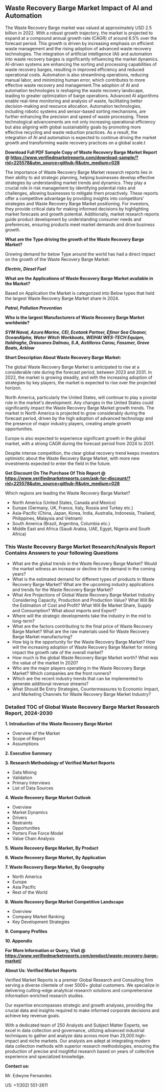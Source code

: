 <h2>Waste Recovery Barge Market Impact of AI and Automation</h2>The Waste Recovery Barge market was valued at approximately USD 2.5 billion in 2022. With a robust growth trajectory, the market is projected to expand at a compound annual growth rate (CAGR) of around 6.5% over the forecast period. This growth is driven by increasing emphasis on efficient waste management and the rising adoption of advanced waste recovery technologies. The integration of artificial intelligence (AI) and automation into waste recovery barges is significantly influencing the market dynamics. AI-driven systems are enhancing the sorting and processing capabilities of waste recovery barges, resulting in improved efficiency and reduced operational costs. Automation is also streamlining operations, reducing manual labor, and minimizing human error, which contributes to more effective waste recovery and management.The adoption of AI and automation technologies is reshaping the waste recovery landscape, leading to greater optimization of barge operations. Advanced AI algorithms enable real-time monitoring and analysis of waste, facilitating better decision-making and resource allocation. Automation technologies, including robotic systems and sensor-based sorting mechanisms, are further enhancing the precision and speed of waste processing. These technological advancements are not only increasing operational efficiency but also aligning with global sustainability goals by promoting more effective recycling and waste reduction practices. As a result, the integration of AI and automation is expected to continue driving the market growth and transforming waste recovery practices on a global scale.t</p><p id="" class=""><strong>Download Full PDF Sample Copy of Waste Recovery Barge Market Report @ <a href="https://www.verifiedmarketreports.com/download-sample/?rid=225578&utm_source=github-R&utm_medium=028" target="_blank">https://www.verifiedmarketreports.com/download-sample/?rid=225578&utm_source=github-R&utm_medium=028</a></strong></p><p>The importance of&nbsp;Waste Recovery Barge Market research reports lies in their ability to aid strategic planning, helping businesses develop effective strategies by understanding market trends and dynamics. They play a crucial role in risk management by identifying potential risks and challenges, allowing businesses to mitigate them proactively. These reports offer a competitive advantage by providing insights into competitors' strategies and Waste Recovery Barge Market positioning. For investors, they provide critical data for making informed decisions by highlighting market forecasts and growth potential. Additionally, market research reports guide product development by understanding consumer needs and preferences, ensuring products meet market demands and drive business growth.</p><p><strong>What are the&nbsp;Type driving the growth of the Waste Recovery Barge Market?</strong></p><p id="" class="">Growing demand for below Type around the world has had a direct impact on the growth of the Waste Recovery Barge Market:</p><em><strong>Electric, Diesel Fuel</strong></em></p><strong>What are the&nbsp;Applications&nbsp;of Waste Recovery Barge Market available in the Market?</strong></p><p id="" class="">Based on Application the Market is categorized into Below types that held the largest Waste Recovery Barge Market share In 2024.</p><em><strong>Patrol, Pollution Prevention</strong></em></p><strong>Who is the largest Manufacturers of Waste Recovery Barge Market worldwide?</strong></p><p><em><strong>SYM Naval, Azura Marine, CEI, Ecotank Partner, Efinor Sea Cleaner, OceanAlpha, Water Witch Workboats, WEIHAI WES-TECH Equipm, Italdraghe, Drassanes Dalmau, S.A, Astilleros Carou, Fassmer, Grove Boats, Arklow</strong></em></p><p id="" class=""><strong>Short Description About Waste Recovery Barge Market:</strong></p><p>The global Waste Recovery Barge Market is anticipated to rise at a considerable rate during the forecast period, between 2023 and 2031. In 2022, the market is growing steadily, and with the increasing adoption of strategies by key players, the market is expected to rise over the projected horizon.</p><p>North America, particularly the United States, will continue to play a pivotal role in the market's development. Any changes in the United States could significantly impact the Waste Recovery Barge Market growth trends. The market in North America is projected to grow considerably during the forecast period, driven by the high adoption of advanced technology and the presence of major industry players, creating ample growth opportunities.</p><p>Europe is also expected to experience significant growth in the global market, with a strong CAGR during the forecast period from 2024 to 2031.</p><p>Despite intense competition, the clear global recovery trend keeps investors optimistic about the Waste Recovery Barge Market, with more new investments expected to enter the field in the future.</p><p id="" class=""><strong>Get Discount On The Purchase Of This Report @ <a href="https://www.verifiedmarketreports.com/ask-for-discount/?rid=225578&utm_source=github-R&utm_medium=028" target="_blank">https://www.verifiedmarketreports.com/ask-for-discount/?rid=225578&utm_source=github-R&utm_medium=028</a></strong></p>Which regions are leading the Waste Recovery Barge Market?</p><ul><li>North America (United States, Canada and Mexico)</li><li>Europe (Germany, UK, France, Italy, Russia and Turkey etc.)</li><li>Asia-Pacific (China, Japan, Korea, India, Australia, Indonesia, Thailand, Philippines, Malaysia and Vietnam)</li><li>South America (Brazil, Argentina, Columbia etc.)</li><li>Middle East and Africa (Saudi Arabia, UAE, Egypt, Nigeria and South Africa)</li></ul><h3 id="" class="">This Waste Recovery Barge Market Research/Analysis Report Contains Answers to your following Questions</h3><ul><li>What are the global trends in the Waste Recovery Barge Market? Would the market witness an increase or decline in the demand in the coming years?</li><li>What is the estimated demand for different types of products in Waste Recovery Barge Market? What are the upcoming industry applications and trends for the Waste Recovery Barge Market?</li><li>What Are Projections of Global Waste Recovery Barge Market Industry Considering Capacity, Production and Production Value? What Will Be the Estimation of Cost and Profit? What Will Be Market Share, Supply and Consumption? What about imports and Export?</li><li>Where will the strategic developments take the industry in the mid to long-term?</li><li>What are the factors contributing to the final price of Waste Recovery Barge Market? What are the raw materials used for Waste Recovery Barge Market manufacturing?</li><li>How big is the opportunity for the Waste Recovery Barge Market? How will the increasing adoption of Waste Recovery Barge Market for mining impact the growth rate of the overall market?</li><li>How much is the global Waste Recovery Barge Market worth? What was the value of the market In 2020?</li><li>Who are the major players operating in the Waste Recovery Barge Market? Which companies are the front runners?</li><li>Which are the recent industry trends that can be implemented to generate additional revenue streams?</li><li>What Should Be Entry Strategies, Countermeasures to Economic Impact, and Marketing Channels for Waste Recovery Barge Market Industry?</li></ul><h3 id="" class="">Detailed TOC of Global Waste Recovery Barge Market Research Report, 2024-2030</h3><p id="" class=""><strong>1. Introduction of the Waste Recovery Barge Market</strong></p><ul><li>Overview of the Market</li><li>Scope of Report</li><li>Assumptions</li></ul><p id="" class=""><strong>2. Executive Summary</strong></p><p id="" class=""><strong>3. Research Methodology of Verified Market Reports</strong></p><ul><li>Data Mining</li><li>Validation</li><li>Primary Interviews</li><li>List of Data Sources</li></ul><p id="" class=""><strong>4. Waste Recovery Barge Market Outlook</strong></p><ul><li>Overview</li><li>Market Dynamics</li><li>Drivers</li><li>Restraints</li><li>Opportunities</li><li>Porters Five Force Model</li><li>Value Chain Analysis</li></ul><p id="" class=""><strong>5. Waste Recovery Barge Market, By Product</strong></p><p id="" class=""><strong>6. Waste Recovery Barge Market, By Application</strong></p><p id="" class=""><strong>7. Waste Recovery Barge Market, By Geography</strong></p><ul><li>North America</li><li>Europe</li><li>Asia Pacific</li><li>Rest of the World</li></ul><p id="" class=""><strong>8. Waste Recovery Barge Market Competitive Landscape</strong></p><ul><li>Overview</li><li>Company Market Ranking</li><li>Key Development Strategies</li></ul><p id="" class=""><strong>9. Company Profiles</strong></p><p id="" class=""><strong>10. Appendix</strong></p><p id="" class=""><strong>For More Information or Query, Visit @ <a href="https://www.verifiedmarketreports.com/product/waste-recovery-barge-market/" target="_blank">https://www.verifiedmarketreports.com/product/waste-recovery-barge-market/</a></strong></p><p id="" class=""><strong>About Us: Verified Market Reports</strong></p><p id="" class="">Verified Market Reports is a premier Global Research and Consulting firm serving a diverse clientele of over 5000+ global customers. We specialize in delivering cutting-edge analytical research solutions and comprehensive information-enriched research studies.</p><p id="" class="">Our expertise encompasses strategic and growth analyses, providing the crucial data and insights required to make informed corporate decisions and achieve key revenue goals.</p><p id="" class="">With a dedicated team of 250 Analysts and Subject Matter Experts, we excel in data collection and governance, utilizing advanced industrial techniques to gather and analyze data across more than 25,000 high-impact and niche markets. Our analysts are adept at integrating modern data collection methods with superior research methodologies, ensuring the production of precise and insightful research based on years of collective experience and specialized knowledge.</p><p id="" class=""><strong>Contact us:</strong></p><p id="" class="">Mr. Edwyne Fernandes</p><p id="" class="">US: +1(302) 551-2611</p>